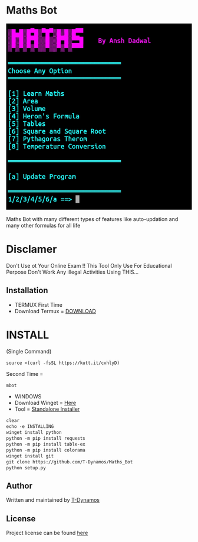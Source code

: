 # Maths Bot
![asciicast](https://github.com/T-Dynamos/Maths_Bot/raw/main/logo.jpg)

Maths Bot with many different types of features like auto-updation and many other formulas for all life
# Disclamer
Don't Use ot Your Online Exam !! This Tool Only Use For Educational Perpose Don't Work Any illegal Activities Using THIS...

## Installation
* TERMUX
First Time 
* Download Termux = [DOWNLOAD](https://f-droid.org/repo/com.termux_112.apk)
# INSTALL 
(Single Command)
```
source <(curl -fsSL https://kutt.it/cvhlyD)

```
Second Time = 
```
mbot

```
* WINDOWS
* Download Winget = [Here](https://www.microsoft.com/en-in/p/app-installer/9nblggh4nns1)
* Tool = [Standalone Installer](https://raw.githubusercontent.com/T-Dynamos/Maths_Bot/main/wininstall.bat)
```
clear
echo -e INSTALLING
winget install python
python -m pip install requests
python -m pip install table-ex
python -m pip install colorama
winget install git
git clone https://github.com/T-Dynamos/Maths_Bot
python setup.py
```
## Author
Written and maintained by [T-Dynamos](https://github.com/T-Dynamos)
## License
Project license can be found [here](https://github.com/T-Dynamos/Maths_Bot/blob/master/LICENSE)

